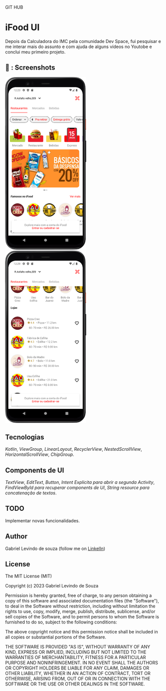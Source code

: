 GIT HUB

# iFood UI


Depois da Calculadora do IMC pela comunidade Dev Space, fui pesquisar e me interar mais do assunto e com ajuda de alguns vídeos no Youtobe e conclui meu primeiro projeto.


## 📸 : Screenshots

<!-- You can add more screenshots here if you like -->
<img src= "/result/image1.png" width="260"> <img src= "/result/image2.png" width="260"> 




## Tecnologias

*Kotlin*,
*ViewGroup*,
*LinearLayout*,
*RecyclerView*,
*NestedScrollView*,
*HorizontalScrollView*,
*ChipGroup*.


## Components de UI
*TextView*,
*EditText*,
*Button*,
*Intent Explicita para abrir a segunda Activity*,
*FindViewById para recuperar components de UI*,
*String resource para concatenação de textos*.


## TODO
Implementar novas funcionalidades.


## Author 

Gabriel Levindo de souza (follow me on [LinkelIn](linkedin.com/in/gabrielslevindo))


## License

The MIT License (MIT)

Copyright (c) 2023 Gabriel Levindo de Souza

Permission is hereby granted, free of charge, to any person obtaining a copy of
this software and associated documentation files (the "Software"), to deal in
the Software without restriction, including without limitation the rights to
use, copy, modify, merge, publish, distribute, sublicense, and/or sell copies of
the Software, and to permit persons to whom the Software is furnished to do so,
subject to the following conditions:

The above copyright notice and this permission notice shall be included in all
copies or substantial portions of the Software.

THE SOFTWARE IS PROVIDED "AS IS", WITHOUT WARRANTY OF ANY KIND, EXPRESS OR
IMPLIED, INCLUDING BUT NOT LIMITED TO THE WARRANTIES OF MERCHANTABILITY, FITNESS
FOR A PARTICULAR PURPOSE AND NONINFRINGEMENT. IN NO EVENT SHALL THE AUTHORS OR
COPYRIGHT HOLDERS BE LIABLE FOR ANY CLAIM, DAMAGES OR OTHER LIABILITY, WHETHER
IN AN ACTION OF CONTRACT, TORT OR OTHERWISE, ARISING FROM, OUT OF OR IN
CONNECTION WITH THE SOFTWARE OR THE USE OR OTHER DEALINGS IN THE SOFTWARE.

